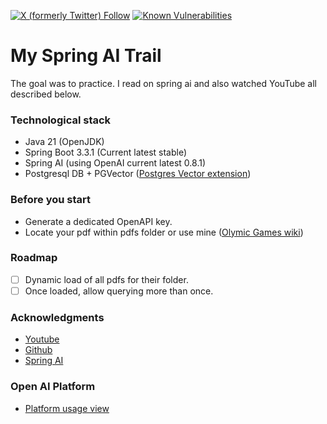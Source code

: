 [![X (formerly Twitter) Follow](https://img.shields.io/twitter/follow/dorbendov)](https://twitter.com/intent/follow?screen_name=dorbendov)
[![Known Vulnerabilities](https://snyk.io/test/github/doribd/ai/badge.svg)](https://snyk.io/test/github/doribd/ai)

# My Spring AI Trail
The goal was to practice. I read on spring ai and also watched YouTube all described below.

### Technological stack
* Java 21 (OpenJDK)
* Spring Boot 3.3.1 (Current latest stable)
* Spring AI (using OpenAI current latest 0.8.1)
* Postgresql DB + PGVector ([Postgres Vector extension](https://www.postgresql.org/about/news/pgvector-050-released-2700/))

### Before you start
* Generate a dedicated OpenAPI key.
* Locate your pdf within pdfs folder or use mine ([Olymic Games wiki](https://en.wikipedia.org/wiki/Olympic_Games))  

### Roadmap
- [ ] Dynamic load of all pdfs for their folder.
- [ ] Once loaded, allow querying more than once. 

### Acknowledgments

* [Youtube](https://www.youtube.com/watch?v=aNKDoiOUo9M)
* [Github](https://github.com/spring-tips/llm-rag-with-spring-ai)
* [Spring AI](https://spring.io/projects/spring-ai)

### Open AI Platform

* [Platform usage view](https://platform.openai.com/usage)
